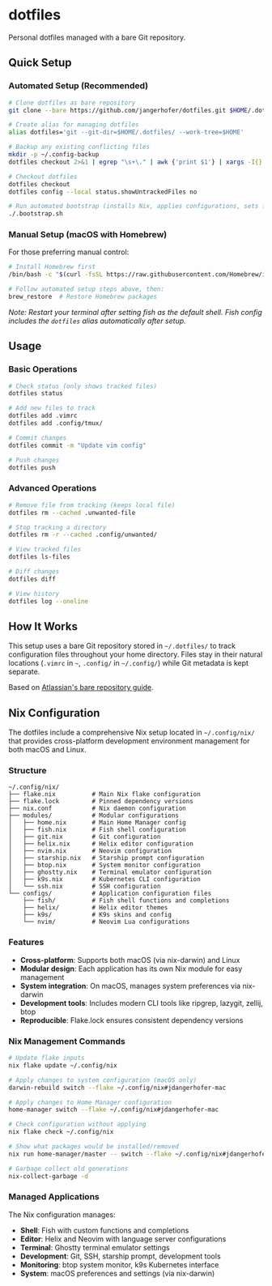 # dotfiles

Personal dotfiles managed with a bare Git repository.

## Quick Setup

### Automated Setup (Recommended)

```bash
# Clone dotfiles as bare repository
git clone --bare https://github.com/jangerhofer/dotfiles.git $HOME/.dotfiles

# Create alias for managing dotfiles
alias dotfiles='git --git-dir=$HOME/.dotfiles/ --work-tree=$HOME'

# Backup any existing conflicting files
mkdir -p ~/.config-backup
dotfiles checkout 2>&1 | egrep "\s+\." | awk {'print $1'} | xargs -I{} mv {} ~/.config-backup/{} 2>/dev/null || true

# Checkout dotfiles
dotfiles checkout
dotfiles config --local status.showUntrackedFiles no

# Run automated bootstrap (installs Nix, applies configurations, sets fish as default)
./.bootstrap.sh
```

### Manual Setup (macOS with Homebrew)

For those preferring manual control:

```bash
# Install Homebrew first
/bin/bash -c "$(curl -fsSL https://raw.githubusercontent.com/Homebrew/install/HEAD/install.sh)"

# Follow automated setup steps above, then:
brew_restore  # Restore Homebrew packages
```

*Note: Restart your terminal after setting fish as the default shell. Fish config includes the `dotfiles` alias automatically after setup.*

## Usage

### Basic Operations
```bash
# Check status (only shows tracked files)
dotfiles status

# Add new files to track
dotfiles add .vimrc
dotfiles add .config/tmux/

# Commit changes
dotfiles commit -m "Update vim config"

# Push changes
dotfiles push
```

### Advanced Operations
```bash
# Remove file from tracking (keeps local file)
dotfiles rm --cached .unwanted-file

# Stop tracking a directory
dotfiles rm -r --cached .config/unwanted/

# View tracked files
dotfiles ls-files

# Diff changes
dotfiles diff

# View history
dotfiles log --oneline
```

## How It Works

This setup uses a bare Git repository stored in `~/.dotfiles/` to track configuration files throughout your home directory. Files stay in their natural locations (`.vimrc` in `~`, `.config/` in `~/.config/`) while Git metadata is kept separate.

Based on [Atlassian's bare repository guide](https://www.atlassian.com/git/tutorials/dotfiles).

## Nix Configuration

The dotfiles include a comprehensive Nix setup located in `~/.config/nix/` that provides cross-platform development environment management for both macOS and Linux.

### Structure

```
~/.config/nix/
├── flake.nix          # Main Nix flake configuration
├── flake.lock         # Pinned dependency versions
├── nix.conf           # Nix daemon configuration
├── modules/           # Modular configurations
│   ├── home.nix       # Main Home Manager config
│   ├── fish.nix       # Fish shell configuration
│   ├── git.nix        # Git configuration
│   ├── helix.nix      # Helix editor configuration
│   ├── nvim.nix       # Neovim configuration
│   ├── starship.nix   # Starship prompt configuration
│   ├── btop.nix       # System monitor configuration
│   ├── ghostty.nix    # Terminal emulator configuration
│   ├── k9s.nix        # Kubernetes CLI configuration
│   └── ssh.nix        # SSH configuration
└── configs/           # Application configuration files
    ├── fish/          # Fish shell functions and completions
    ├── helix/         # Helix editor themes
    ├── k9s/           # K9s skins and config
    └── nvim/          # Neovim Lua configurations
```

### Features

- **Cross-platform**: Supports both macOS (via nix-darwin) and Linux
- **Modular design**: Each application has its own Nix module for easy management
- **System integration**: On macOS, manages system preferences via nix-darwin
- **Development tools**: Includes modern CLI tools like ripgrep, lazygit, zellij, btop
- **Reproducible**: Flake.lock ensures consistent dependency versions

### Nix Management Commands

```bash
# Update flake inputs
nix flake update ~/.config/nix

# Apply changes to system configuration (macOS only)
darwin-rebuild switch --flake ~/.config/nix#jdangerhofer-mac

# Apply changes to Home Manager configuration
home-manager switch --flake ~/.config/nix#jdangerhofer-mac

# Check configuration without applying
nix flake check ~/.config/nix

# Show what packages would be installed/removed
nix run home-manager/master -- switch --flake ~/.config/nix#jdangerhofer-mac --dry-run

# Garbage collect old generations
nix-collect-garbage -d
```

### Managed Applications

The Nix configuration manages:

- **Shell**: Fish with custom functions and completions
- **Editor**: Helix and Neovim with language server configurations  
- **Terminal**: Ghostty terminal emulator settings
- **Development**: Git, SSH, starship prompt, development tools
- **Monitoring**: btop system monitor, k9s Kubernetes interface
- **System**: macOS preferences and settings (via nix-darwin)
